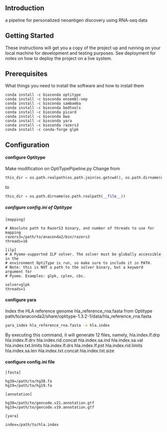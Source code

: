 Introduction
------------
a pipeline for personalized neoantigen discovery using RNA-seq data

Getting Started
----------------
These instructions will get you a copy of the project up and running on your local machine for development and testing purposes. See deployment for notes on how to deploy the project on a live system.

Prerequisites
----------------

What things you need to install the software and how to install them

```
conda install -c bioconda optitype
conda install -c bioconda ensembl-vep
conda install -c bioconda sambamba
conda install -c bioconda bedtools
conda install -c bioconda picard
conda install -c bioconda bwa
conda install -c bioconda yara
conda install -c bioconda razers3
conda install -c conda-forge glpk
```

Configuration
----------------
#### configure Optitype

Make modification on OptiTypePipeline.py
Change from
```python
this_dir = os.path.realpath(os.path.join(os.getcwd(), os.path.dirname(os.path.realpath(__file__))))
```
to
```python
this_dir = os.path.dirname(os.path.realpath(__file__))
```
##### configure config.ini of Optitype
```
[mapping]

# Absolute path to RazerS3 binary, and number of threads to use for mapping
razers3=/path/to/anaconda2/bin/razers3
threads=16

[ilp]
# A Pyomo-supported ILP solver. The solver must be globally accessible in the
# environment OptiType is run, so make sure to include it in PATH.
# Note: this is NOT a path to the solver binary, but a keyword argument for
# Pyomo. Examples: glpk, cplex, cbc.

solver=glpk
threads=1
```
#### configure yara
Index the HLA reference genome hla_reference_rna.fasta from Optitype
path/to/anaconda2/share/optitype-1.3.2-1/data/hla_reference_rna.fasta
```bash
yara_index hla_reference_rna.fasta -o hla.index  
```
By executing this command, it will generate 12 files, namely, 
hla.index.lf.drp
hla.index.lf.drv
hla.index.rid.concat
hla.index.sa.ind
hla.index.sa.val
hla.index.txt.limits
hla.index.lf.drs
hla.index.lf.pst
hla.index.rid.limits
hla.index.sa.len
hla.index.txt.concat
hla.index.txt.size
#### configure config.ini file
```
[fasta]

hg38=/path/to/hg38.fa
hg19=/path/to/hg19.fa

[annotation]

hg38=/path/to/gencode.v21.annotation.gtf
hg19=/path/to/gencode.v19.annotation.gtf

[yara]

index=/path/to/hla.index
```

